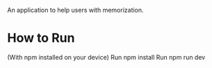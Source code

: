 An application to help users with memorization.

# How to Run

(With npm installed on your device)
Run npm install
Run npm run dev

